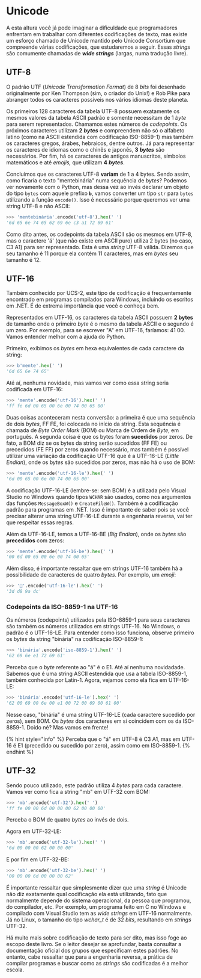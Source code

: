 # Unicode

A esta altura você já pode imaginar a dificuldade que programadores enfrentam em trabalhar com diferentes codificações de texto, mas existe um esforço chamado de Unicode mantido pelo Unicode Consortium que compreende várias codificações, que estudaremos a seguir. Essas _strings_ são comumente chamadas de _**wide strings**_ (largas, numa tradução livre).

## UTF-8

O padrão UTF (_Unicode Transformation Format_) de 8 _bits_ foi desenhado originalmente por Ken Thompson (sim, o criador do Unix!) e Rob Pike para abranger todos os caracteres possíveis nos vários idiomas deste planeta.

Os primeiros 128 caracteres da tabela UTF-8 possuem exatamente os mesmos valores da tabela ASCII padrão e somente necessitam de 1 _byte_ para serem representados. Chamamos estes números de _codepoints_. Os próximos caracteres utilizam **2** _**bytes**_ e compreendem não só o alfabeto latino (como na ASCII estendida com codificação ISO-8859-1) mas também os caracteres gregos, árabes, hebraicos, dentre outros. Já para representar os caracteres de idiomas como o chinês e japonês, **3** _**bytes**_ são necessários. Por fim, há os caracteres de antigos manuscritos, símbolos matemáticos e até _emojis,_ que utilizam **4** _**bytes**_.

Concluímos que os caracteres UTF-8 **variam** de 1 a 4 bytes. Sendo assim, como ficaria o texto "mentebinária" numa sequência de _bytes_? Podemos ver novamente com o Python, mas dessa vez ao invés declarar um objeto do tipo `bytes` com aquele prefixo **`b`**, vamos converter um tipo `str` para `bytes` utilizando a função `encode()`. Isso é necessário porque queremos ver uma string UTF-8 e não ASCII:

```python
>>> 'mentebinária'.encode('utf-8').hex(' ')
'6d 65 6e 74 65 62 69 6e c3 a1 72 69 61'
```

Como dito antes, os codepoints da tabela ASCII são os mesmos em UTF-8, mas o caractere 'á' (que não existe em ASCII puro) utiliza 2 bytes (no caso, C3 A1) para ser representado. Esta é uma _string_ UTF-8 válida. Dizemos que seu tamanho é 11 porque ela contém 11 caracteres, mas em _bytes_ seu tamanho é 12.

## UTF-16

Também conhecido por UCS-2, este tipo de codificação é frequentemente encontrado em programas compilados para Windows, incluindo os escritos em .NET. É de extrema importância que você o conheça bem.

Representados em UTF-16, os caracteres da tabela ASCII possuem **2 bytes** de tamanho onde o primeiro _byte_ é o mesmo da tabela ASCII e o segundo é um zero. Por exemplo, para se escrever "A" em UTF-16, faríamos: 41 00. Vamos entender melhor com a ajuda do Python.

Primeiro, exibimos os _bytes_ em hexa equivalentes de cada caractere da string:

```python
>>> b'mente'.hex(' ')
'6d 65 6e 74 65'
```

Até aí, nenhuma novidade, mas vamos ver como essa string seria codificada em UTF-16:

```python
>>> 'mente'.encode('utf-16').hex(' ')
'ff fe 6d 00 65 00 6e 00 74 00 65 00'
```

Duas coisas aconteceram nesta conversão: a primeira é que uma sequência de dois _bytes_, FF FE, foi colocada no início da string. Esta sequência é chamada de _Byte Order Mark_ (BOM) ou Marca de Ordem de _Byte_, em português. A segunda coisa é que os bytes foram **sucedidos** por zeros. De fato, a BOM diz se os bytes da string serão sucedidos (FF FE) ou precedidos (FE FF) por zeros quando necessário, mas também é possível utilizar uma variação da codificação UTF-16 que é a UTF-16-LE (_Little Endian_), onde os _bytes_ são sucedidos por zeros, mas não há o uso de BOM:

```python
>>> 'mente'.encode('utf-16-le').hex(' ')
'6d 00 65 00 6e 00 74 00 65 00'
```

A codificação UTF-16-LE (lembre-se: sem BOM) é a utilizada pelo Visual Studio no Windows quando tipos `WCHAR` são usados, como nos argumentos das funções `MessageBoxW()` e `CreateFileW()`. Também é a codificação padrão para programas em .NET. Isso é importante de saber pois se você precisar alterar uma string UTF-16-LE durante a engenharia reversa, vai ter que respeitar essas regras.

Além da UTF-16-LE, temos a UTF-16-BE (_Big Endian_), onde os _bytes_ são **precedidos** com zeros:

```python
>>> 'mente'.encode('utf-16-be').hex(' ')
'00 6d 00 65 00 6e 00 74 00 65'
```

Além disso, é importante ressaltar que em strings UTF-16 também há a possibilidade de caracteres de quatro _bytes_. Por exemplo, um _emoji_:

```python
>>> '💚'.encode('utf-16-le').hex(' ')
'3d d8 9a dc'
```

### Codepoints da ISO-8859-1 na UTF-16

Os números (codepoints) utilizados pela ISO-8859-1 para seus caracteres são também os números utilizados em strings UTF-16. No Windows, o padrão é o UTF-16-LE. Para entender como isso funciona, observe primeiro os _bytes_ da string "binária" na codificação ISO-8859-1:

```python
>>> 'binária'.encode('iso-8859-1').hex(' ')
'62 69 6e e1 72 69 61'
```

Perceba que o _byte_ referente ao "á" é o E1. Até aí nenhuma novidadade. Sabemos que é uma string ASCII estendida que usa a tabela ISO-8859-1, também conhecida por Latin-1. Agora, vejamos como ela fica em UTF-16-LE:

```python
>>> 'binária'.encode('utf-16-le').hex(' ')
'62 00 69 00 6e 00 e1 00 72 00 69 00 61 00'
```

Nesse caso, "binária" é uma string UTF-16-LE (cada caractere sucedido por zeros), sem BOM. Os _bytes_ dos caracteres em si coincidem com os da ISO-8859-1. Doido né? Mas vamos em frente!

{% hint style="info" %}
Perceba que o "á" em UTF-8 é C3 A1, mas em UTF-16 é E1 (precedido ou sucedido por zero), assim como em ISO-8859-1.
{% endhint %}

## UTF-32

Sendo pouco utilizado, este padrão utiliza 4 _bytes_ para cada caractere. Vamos ver como fica a string "mb" em UTF-32 com BOM:

```python
>>> 'mb'.encode('utf-32').hex(' ')
'ff fe 00 00 6d 00 00 00 62 00 00 00'
```

Perceba o BOM de quatro _bytes_ ao invés de dois.

Agora em UTF-32-LE:

```python
>>> 'mb'.encode('utf-32-le').hex(' ')
'6d 00 00 00 62 00 00 00'
```

E por fim em UTF-32-BE:

```python
>>> 'mb'.encode('utf-32-be').hex(' ')
'00 00 00 6d 00 00 00 62'
```

É importante ressaltar que simplesmente dizer que uma _string_ é Unicode não diz exatamente qual codificação ela está utilizando, fato que normalmente depende do sistema operacional, da pessoa que programou, do compilador, etc. Por exemplo, um programa feito em C no Windows e compilado com Visual Studio tem as _wide strings_ em UTF-16 normalmente. Já no Linux, o tamanho do tipo _wchar\_t_ é de 32 _bits_, resultando em _strings_ UTF-32.

Há muito mais sobre codificação de texto para ser dito, mas isso foge ao escopo deste livro. Se o leitor desejar se aprofundar, basta consultar a documentação oficial dos grupos que especificam estes padrões. No entanto, cabe ressaltar que para a engenharia reversa, a prática de compilar programas e buscar como as _strings_ são codificadas é a melhor escola.
